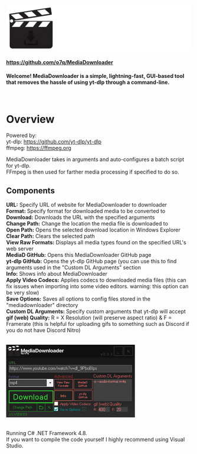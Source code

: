 <img src="assets/images/readmebanner.png"/>

#### https://github.com/o7q/MediaDownloader
#### Welcome! MediaDownloader is a simple, lightning-fast, GUI-based tool that removes the hassle of using yt-dlp through a command-line.
<br>

# Overview
Powered by: \
yt-dlp: https://github.com/yt-dlp/yt-dlp \
ffmpeg: https://ffmpeg.org

MediaDownloader takes in arguments and auto-configures a batch script for yt-dlp.\
FFmpeg is then used for farther media processing if specified to do so.

## <b>Components</b>
<b>URL:</b> Specify URL of website for MediaDownloader to downloader \
<b>Format:</b> Specify format for downloaded media to be converted to \
<b>Download:</b> Downloads the URL with the specified arguments \
<b>Change Path:</b> Change the location the media file is downloaded to \
<b>Open Path:</b> Opens the selected download location in Windows Explorer \
<b>Clear Path:</b> Clears the selected path \
<b>View Raw Formats:</b> Displays all media types found on the specified URL's web server \
<b>MediaD GitHub:</b> Opens this MediaDownloader GitHub page \
<b>yt-dlp GitHub:</b> Opens the yt-dlp GitHub page (you can use this to find arguments used in the "Custom DL Arguments" section \
<b>Info:</b> Shows info about MediaDownloader \
<b>Apply Video Codecs:</b> Applies codecs to downloaded media files (this can fix issues when importing into some video editors. warning: this option can be very slow) \
<b>Save Options:</b> Saves all options to config files stored in the "mediadownloader" directory \
<b>Custom DL Arguments:</b> Specify custom arguments that yt-dlp will accept \
<b>gif (web) Quality:</b> R = X Resolution (will preserve aspect ratio) & F = Framerate (this is helpful for uploading gifs to something such as Discord if you do not have Discord Nitro) \
<br>

<img src="assets/images/v331/v331.png"/> \
<br>

Running C# .NET Framework 4.8. \
If you want to compile the code yourself I highly recommend using Visual Studio.